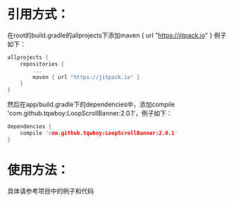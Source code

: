 引用方式：
===

在root的build.gradle的allprojects下添加maven { url "https://jitpack.io" }
例子如下：
```c
allprojects {
	repositories {
		...
		maven { url "https://jitpack.io" }
	}
}
```

然后在app/build.gradle下的dependencies中，添加compile 'com.github.tqwboy:LoopScrollBanner:2.0.1'，例子如下：
```c
dependencies {
	compile 'com.github.tqwboy:LoopScrollBanner:2.0.1'
}
```

使用方法：
===
具体请参考项目中的例子和代码
